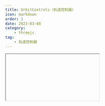 ```yaml
---
title: OrbitControls（轨道控制器）
icon: markdown
order: 1
date: 2023-03-08
category:
    - threejs
tag:
    - 轨道控制器
---
```


<IFrame url="https://luotainxu-demo.netlify.app/#/threejs/orbitControls"/>

## 构造函数

### object : Camera

（必须）将要被控制的相机。该相机不允许是其他任何对象的子级，除非该对象是场景自身。

### domElement : HTMLDOMElement

用于事件监听的 HTML 元素。

## 属性

### .autoRotate : Boolean

将其设为 true，以自动围绕目标旋转。

### .autoRotateSpeed : Float

当.autoRotate 为 true 时，围绕目标旋转的速度将有多快，默认值为 2.0，相当于在 60fps 时每旋转一周需要 30 秒。

### .dampingFactor : Float

当.enableDamping 设置为 true 的时候，阻尼惯性有多大。 默认值为 0.05.

### .domElement : HTMLDOMElement

该 HTMLDOMElement 用于监听鼠标/触摸事件，该属性必须在构造函数中传入。在此处改变它将不会设置新的事件监听。

### .enabled : Boolean

当设置为 false 时，控制器将不会响应用户的操作。默认值为 true。

### .enableDamping : Boolean

将其设置为 true 以启用阻尼（惯性），这将给控制器带来重量感。默认值为 false。

### .enablePan : Boolean

启用或禁用摄像机平移，默认为 true。

### .enableRotate : Boolean

启用或禁用摄像机水平或垂直旋转。默认值为 true。
请注意，可以通过将 polar angle 或者 azimuth angle 的 min 和 max 设置为相同的值来禁用单个轴， 这将使得水平旋转或垂直旋转固定为所设置的值。

### .enableZoom : Boolean

启用或禁用摄像机的缩放。

### .keyPanSpeed : Float

当使用键盘按键的时候，相机平移的速度有多快。默认值为每次按下按键时平移 7 像素。

### .keys : Object

这一对象包含了用于控制相机平移的按键代码的引用。默认值为 4 个箭头（方向）键。

```js
controls.keys = {
    LEFT: 'ArrowLeft', //left arrow
    UP: 'ArrowUp', // up arrow
    RIGHT: 'ArrowRight', // right arrow
    BOTTOM: 'ArrowDown', // down arrow
}
```

### .maxAzimuthAngle : Float

你能够水平旋转的角度上限。如果设置，其有效值范围为[-2 * Math.PI，2 * Math.PI]，且旋转角度的上限和下限差值小于 2 \* Math.PI。默认值为无穷大

### .maxDistance : Float

你能够将相机向外移动多少（仅适用于 PerspectiveCamera），其默认值为 Infinity。

### .maxPolarAngle : Float

你能够垂直旋转的角度的上限，范围是 0 到 Math.PI，其默认值为 Math.PI。

### .maxZoom : Float

你能够将相机缩小多少（仅适用于 OrthographicCamera），其默认值为 Infinity。

### .minAzimuthAngle : Float

你能够水平旋转的角度下限。如果设置，其有效值范围为[-2 * Math.PI，2 * Math.PI]，且旋转角度的上限和下限差值小于 2 \* Math.PI。默认值为无穷大。

### .minDistance : Float

你能够将相机向内移动多少（仅适用于 PerspectiveCamera），其默认值为 0。

### .minPolarAngle : Float

你能够垂直旋转的角度的下限，范围是 0 到 Math.PI，其默认值为 0。

### .minZoom : Float

你能够将相机放大多少（仅适用于 OrthographicCamera），其默认值为 0。

### .mouseButtons : Object

该对象包含由控件所使用的鼠标操作的引用。

```js
controls.mouseButtons = {
    LEFT: THREE.MOUSE.ROTATE,
    MIDDLE: THREE.MOUSE.DOLLY,
    RIGHT: THREE.MOUSE.PAN,
}
```

### .object : Camera

正被控制的摄像机。

### .panSpeed : Float

位移的速度，其默认值为 1。

### .position0 : Vector3

由.saveState 和.reset 方法在内部使用。

### .rotateSpeed : Float

旋转的速度，其默认值为 1。

### .screenSpacePanning : Boolean

定义当平移的时候摄像机的位置将如何移动。如果为 true，摄像机将在屏幕空间内平移。 否则，摄像机将在与摄像机向上方向垂直的平面中平移。当使用 OrbitControls 时， 默认值为 true；当使用 MapControls 时，默认值为 false。

### .target0 : Vector3

由.saveState 和.reset 方法在内部使用。

### .target : Vector3

控制器的焦点，.object 的轨道围绕它运行。 它可以在任何时候被手动更新，以更改控制器的焦点。

### .touches : Object

该对象包含由控件所使用的触摸操作的引用。

```js
controls.touches = {
    ONE: THREE.TOUCH.ROTATE,
    TWO: THREE.TOUCH.DOLLY_PAN,
}
```

### .zoom0 : Float

由.saveState和.reset方法在内部使用。

### .zoomSpeed : Float

摄像机缩放的速度，其默认值为1。

## 方法

### .dispose () : undefined

移除所有的事件监听。

### .getAzimuthalAngle () : radians

获得当前的水平旋转，单位为弧度。

### .getPolarAngle () : radians

获得当前的垂直旋转，单位为弧度。

### .getDistance () : Float

返回从相机到目标的距离。

### .listenToKeyEvents ( domElement : HTMLDOMElement ) : undefined

为指定的DOM元素添加按键监听。推荐将window作为指定的DOM元素。

### .reset () : undefined

将控制器重置为上次调用.saveState时的状态，或者初始状态。

### .saveState () : undefined

保存当前控制器的状态。这一状态可在之后由.reset所恢复。

### .stopListenToKeyEvents () : undefined

删除之前用.listenToKeyEvents()定义的键事件监听器

### .update () : Boolean

更新控制器。必须在摄像机的变换发生任何手动改变后调用， 或如果.autoRotate或.enableDamping被设置时，在update循环里调用。
